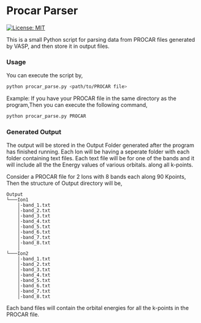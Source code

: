 # Procar Parser
[![License: MIT](https://img.shields.io/badge/License-MIT-yellow.svg)](https://opensource.org/licenses/MIT)


This is a small Python script for parsing data from PROCAR files generated by VASP, and then store it in output files.

### Usage
You can execute the script by,

```Bash
python procar_parse.py <path/to/PROCAR file>
```

Example: If you have your PROCAR file in the same directory as the program,Then you can execute the following command,
```Bash 
python procar_parse.py PROCAR
```

### Generated Output
The output will be stored in the Output Folder generated after the program has finished running. Each Ion will be having a
seperate folder with each folder containing text files. Each text file will be for one of the bands and it will include all the the Energy values of various orbitals.
along all k-points.

Consider a PROCAR file for 2 Ions with 8 bands each along 90 Kpoints, Then the structure of Output directory will be,
```
Output
└───Ion1
    │-band_1.txt
    │-band_2.txt
    │-band_3.txt
    │-band_4.txt
    │-band_5.txt
    │-band_6.txt
    │-band_7.txt
    │-band_8.txt
    │
└───Ion2
    │-band_1.txt
    │-band_2.txt
    │-band_3.txt
    │-band_4.txt
    │-band_5.txt
    │-band_6.txt
    │-band_7.txt
    │-band_8.txt
```

Each band files will contain the orbital energies for all the k-points in the PROCAR file.
